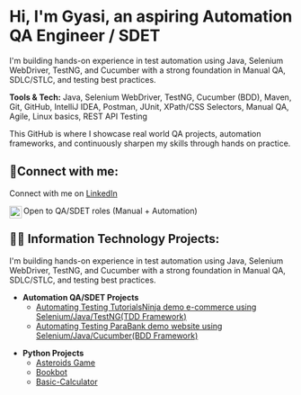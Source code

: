 <h1>Hi, I'm Gyasi, an aspiring Automation QA Engineer / SDET</h1>

<p>
I'm building hands-on experience in test automation using Java, Selenium WebDriver, TestNG, and Cucumber with a strong foundation in Manual QA, SDLC/STLC, and testing best practices.
</p>

<p>
<strong>Tools & Tech:</strong> Java, Selenium WebDriver, TestNG, Cucumber (BDD), Maven, Git, GitHub, IntelliJ IDEA, Postman, JUnit, XPath/CSS Selectors, Manual QA, Agile, Linux basics, REST API Testing
</p>

<p>
This GitHub is where I showcase real world QA projects, automation frameworks, and continuously sharpen my skills through hands on practice.
</p>

<h2>🤳Connect with me:</h2>


<p>
  Connect with me on <a href="https://www.linkedin.com/in/gyasi-folborg">LinkedIn</a>
</p>

[<img align="left" alt="Josh | LinkedIn" width="22px" src="https://cdn.jsdelivr.net/npm/simple-icons@v3/icons/linkedin.svg" />][linkedin]



[linkedin]: https://linkedin.com/in/gyasi-folborg
<p>
  Open to QA/SDET roles (Manual + Automation)
</p>

<h2>👨‍💻 Information Technology Projects:</h2>
<p>
I'm building hands-on experience in test automation using Java, Selenium WebDriver, TestNG, and Cucumber with a strong foundation in Manual QA, SDLC/STLC, and testing best practices.
</p>

- <b>Automation QA/SDET Projects</b>
  - [Automating Testing TutorialsNinja demo e-commerce using Selenium/Java/TestNG(TDD Framework)](https://github.com/Gfolborg/testng-selenium-framework)
  - [Automating Testing ParaBank demo website using Selenium/Java/Cucumber(BDD Framework)](https://github.com/Gfolborg/ParaBankTesting-Cucumber)

<!-- - <b>Microsoft Azure</b>
  - [Creating VM's on Azure](https://github.com/Gfolborg/Creating-Azure-Virtual-Machines)
  - [Configuring On-premises Active Directory within Azure VMs](https://github.com/gfolborg/configure-ad) -->
    
- <b>Python Projects</b>
  - [Asteroids Game](https://github.com/Gfolborg/Asteroids-Game)
  - [Bookbot](https://github.com/Gfolborg/bookbot)
  - [Basic-Calculator](https://github.com/Gfolborg/Basic-Calculator)
 

